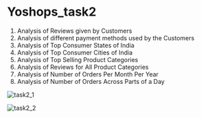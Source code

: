 # Yoshops_task2

1. Analysis of Reviews given by Customers
2. Analysis of different payment methods used by the Customers
3. Analysis of Top Consumer States of India
4. Analysis of Top Consumer Cities of India
5. Analysis of Top Selling Product Categories
6. Analysis of Reviews for All Product Categories
7. Analysis of Number of Orders Per Month Per Year
8. Analysis of Number of Orders Across Parts of a Day

![task2_1](https://user-images.githubusercontent.com/84669433/206453305-cbf0f09b-c1c2-49c4-a999-35f7aa73a1c3.png)

![task2_2](https://user-images.githubusercontent.com/84669433/206453344-78bb26dd-6ed9-46af-96f1-d8b596aacee0.png)
